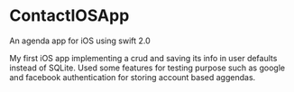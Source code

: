 # ContactIOSApp
An agenda app for iOS using swift 2.0

My first iOS app implementing a crud and saving its info in user defaults instead of SQLite.
Used some features for testing purpose such as google and facebook authentication for storing account based aggendas.

